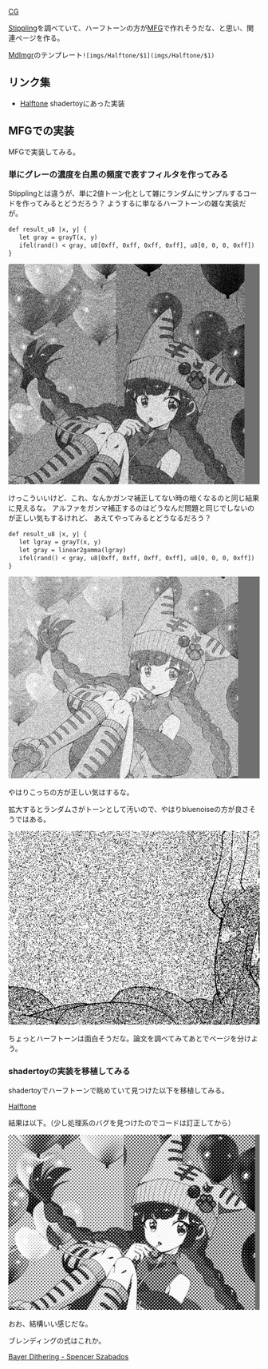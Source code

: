 [CG](CG)

[Stippling](Stippling)を調べていて、ハーフトーンの方が[MFG](MFG)で作れそうだな、と思い、関連ページを作る。

[MdImgr](MdImgr)のテンプレート`![imgs/Halftone/$1](imgs/Halftone/$1)`

## リンク集

- [Halftone](https://www.shadertoy.com/view/XslGRM) shadertoyにあった実装

## MFGでの実装

MFGで実装してみる。

### 単にグレーの濃度を白黒の頻度で表すフィルタを作ってみる

Stipplingとは違うが、単に2値トーン化として雑にランダムにサンプルするコードを作ってみるとどうだろう？
ようするに単なるハーフトーンの雑な実装だが。

```
def result_u8 |x, y| {
   let gray = grayT(x, y)
   ifel(rand() < gray, u8[0xff, 0xff, 0xff, 0xff], u8[0, 0, 0, 0xff])
}
```

![imgs/Halftone/2025_0821_122411.png](imgs/Halftone/2025_0821_122411.png)

けっこういいけど、これ、なんかガンマ補正してない時の暗くなるのと同じ結果に見えるな。
アルファをガンマ補正するのはどうなんだ問題と同じでしないのが正しい気もするけれど、
あえてやってみるとどうなるだろう？

```
def result_u8 |x, y| {
   let lgray = grayT(x, y)
   let gray = linear2gamma(lgray)
   ifel(rand() < gray, u8[0xff, 0xff, 0xff, 0xff], u8[0, 0, 0, 0xff])
}
```

![imgs/Halftone/2025_0821_122722.png](imgs/Halftone/2025_0821_122722.png)

やはりこっちの方が正しい気はするな。

拡大するとランダムさがトーンとして汚いので、やはりbluenoiseの方が良さそうではある。

![imgs/Halftone/2025_0821_122841.png](imgs/Halftone/2025_0821_122841.png)

ちょっとハーフトーンは面白そうだな。論文を調べてみてあとでページを分けよう。

### shadertoyの実装を移植してみる

shadertoyでハーフトーンで眺めていて見つけた以下を移植してみる。

[Halftone](https://www.shadertoy.com/view/XslGRM)

結果は以下。（少し処理系のバグを見つけたのでコードは訂正してから）

![imgs/Halftone/2025_0821_125719.png](imgs/Halftone/2025_0821_125719.png)

おお、結構いい感じだな。

ブレンディングの式はこれか。

[Bayer Dithering - Spencer Szabados](https://spencerszabados.github.io/blog/2022/bayer-dithering/)